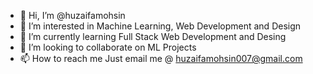 - 👋 Hi, I’m @huzaifamohsin
- 👀 I’m interested in Machine Learning, Web Development and Design
- 🌱 I’m currently learning Full Stack Web Development and Desing
- 💞️ I’m looking to collaborate on ML Projects
- 📫 How to reach me Just email me @ huzaifamohsin007@gmail.com

<!---
huzaifamohsin/huzaifamohsin is a ✨ special ✨ repository because its `README.md` (this file) appears on your GitHub profile.
You can click the Preview link to take a look at your changes.
--->
